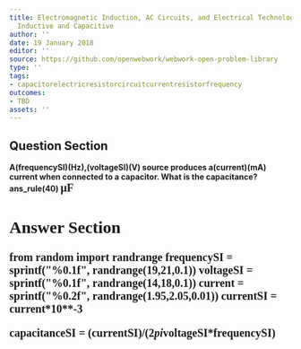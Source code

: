 ```yaml
---
title: Electromagnetic Induction, AC Circuits, and Electrical Technologies - Reactance,
  Inductive and Capacitive
author: ''
date: 19 January 2018
editor: ''
source: https://github.com/openwebwork/webwork-open-problem-library
type: ''
tags:
- capacitorelectricresistorcircuitcurrentresistorfrequency
outcomes:
- TBD
assets: ''
---
```


## Question Section 

<b>
A(frequencySI)(Hz),(voltageSI)(V) source produces a(current)(mA) current when connected to a capacitor. What is the capacitance?
ans_rule(40) <span style="font-family: 'Times'; font-size: 20px";>&mu;F<span>


## Answer Section

from random import randrange
frequencySI = sprintf("%0.1f", randrange(19,21,0.1))
voltageSI = sprintf("%0.1f", randrange(14,18,0.1))
current = sprintf("%0.2f", randrange(1.95,2.05,0.01))
currentSI = current*10**-3

capacitanceSI = (currentSI)/(2*pi*voltageSI*frequencySI)